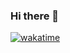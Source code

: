 ### Hi there 👋
[![wakatime](https://wakatime.com/badge/user/ccbc919a-2aa4-4827-a9c1-596ed9406fe1.svg)](https://wakatime.com/@ccbc919a-2aa4-4827-a9c1-596ed9406fe1)
<!--
**Luizssauro/Luizssauro** is a ✨ _special_ ✨ repository because its `README.md` (this file) appears on your GitHub profile.

Here are some ideas to get you started:

- 🔭 I’m currently working on ...
- 🌱 I’m currently learning ...
- 👯 I’m looking to collaborate on ...
- 🤔 I’m looking for help with ...
- 💬 Ask me about ...
- 📫 How to reach me: ...
- 😄 Pronouns: ...
- ⚡ Fun fact: ...
-->
